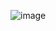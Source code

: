 ![image](https://user-images.githubusercontent.com/63789702/187476132-22ddf73f-d865-44f6-9336-90a0f7fc352d.png)
